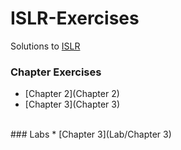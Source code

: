 # ISLR-Exercises
Solutions to [ISLR](https://www-bcf.usc.edu/~gareth/ISL/)
### Chapter Exercises
* [Chapter 2](Chapter 2)
* [Chapter 3](Chapter 3)
<br>
### Labs
* [Chapter 3](Lab/Chapter 3)
